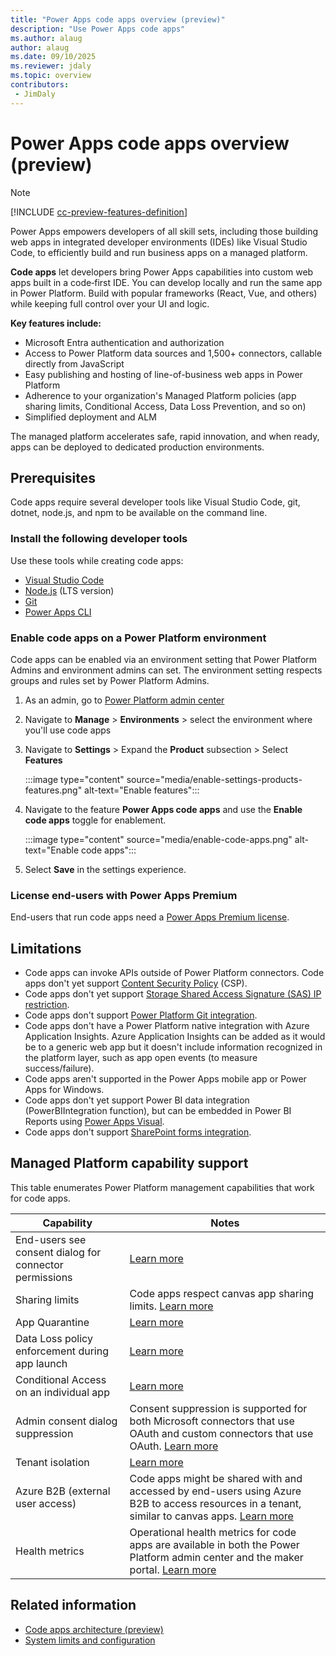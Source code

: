 ```yaml
---
title: "Power Apps code apps overview (preview)"
description: "Use Power Apps code apps"
ms.author: alaug
author: alaug
ms.date: 09/10/2025
ms.reviewer: jdaly
ms.topic: overview
contributors:
 - JimDaly
---
```

# Power Apps code apps overview (preview)

> [!NOTE]
> [!INCLUDE [cc-preview-features-definition](../../includes/cc-preview-features-definition.md)]

Power Apps empowers developers of all skill sets, including those building web apps in integrated developer environments (IDEs) like Visual Studio Code, to efficiently build and run business apps on a managed platform.

**Code apps** let developers bring Power Apps capabilities into custom web apps built in a code‑first IDE. You can develop locally and run the same app in Power Platform. Build with popular frameworks (React, Vue, and others) while keeping full control over your UI and logic.

**Key features include:**

- Microsoft Entra authentication and authorization
- Access to Power Platform data sources and 1,500+ connectors, callable directly from JavaScript
- Easy publishing and hosting of line-of-business web apps in Power Platform
- Adherence to your organization's Managed Platform policies (app sharing limits, Conditional Access, Data Loss Prevention, and so on)
- Simplified deployment and ALM

The managed platform accelerates safe, rapid innovation, and when ready, apps can be deployed to dedicated production environments.

## Prerequisites

Code apps require several developer tools like Visual Studio Code, git, dotnet, node.js, and npm to be available on the command line.  

### Install the following developer tools

Use these tools while creating code apps:

- [Visual Studio Code](https://code.visualstudio.com/)
- [Node.js](https://nodejs.org/) (LTS version)
- [Git](https://git-scm.com/)
- [Power Apps CLI](/power-platform/developer/cli/introduction)

### Enable code apps on a Power Platform environment

Code apps can be enabled via an environment setting that Power Platform Admins and environment admins can set. The environment setting respects groups and rules set by Power Platform Admins.

1. As an admin, go to [Power Platform admin center](https://admin.powerplatform.microsoft.com)
1. Navigate to **Manage** > **Environments** > select the environment where you'll use code apps
1. Navigate to **Settings** >  Expand the **Product** subsection > Select **Features**

   :::image type="content" source="media/enable-settings-products-features.png" alt-text="Enable features":::

1. Navigate to the feature **Power Apps code apps** and use the **Enable code apps** toggle for enablement.

   :::image type="content" source="media/enable-code-apps.png" alt-text="Enable code apps":::

1. Select **Save** in the settings experience.

### License end-users with Power Apps Premium

End-users that run code apps need a [Power Apps Premium license](https://www.microsoft.com/power-platform/products/power-apps/pricing).

## Limitations

- Code apps can invoke APIs outside of Power Platform connectors. Code apps don't yet support [Content Security Policy](/power-platform/admin/content-security-policy) (CSP).
- Code apps don't yet support [Storage Shared Access Signature (SAS) IP restriction](/power-platform/admin/security/data-storage#advanced-security-features ).
- Code apps don't support [Power Platform Git integration](/power-platform/alm/git-integration/overview).
- Code apps don't have a Power Platform native integration with Azure Application Insights. Azure Application Insights can be added as it would be to a generic web app but it doesn't include information recognized in the platform layer, such as app open events (to measure success/failure).
- Code apps aren't supported in the Power Apps mobile app or Power Apps for Windows.
- Code apps don't yet support Power BI data integration (PowerBIIntegration function), but can be embedded in Power BI Reports using [Power Apps Visual](/power-apps/maker/canvas-apps/powerapps-custom-visual).
- Code apps don't support [SharePoint forms integration](/power-apps/maker/canvas-apps/sharepoint-form-integration).

## Managed Platform capability support

This table enumerates Power Platform management capabilities that work for code apps.

|Capability|Notes|
|---|---|
| End-users see consent dialog for connector permissions | [Learn more](/power-apps/maker/canvas-apps/add-manage-connections#consent-dialog-fine-grained-permssions)|
| Sharing limits | Code apps respect canvas app sharing limits. [Learn more](/power-platform/admin/managed-environment-sharing-limits)  |
| App Quarantine | [Learn more](/power-platform/admin/admin-manage-apps?tabs=new#manage-app-quarantine-state) |
| Data Loss policy enforcement during app launch | [Learn more](/power-platform/admin/wp-data-loss-prevention) |
| Conditional Access on an individual app | [Learn more](/power-platform/admin/admin-manage-apps?tabs=new#managed-environments-conditional-access-on-individual-apps) |
| Admin consent dialog suppression | Consent suppression is supported for both Microsoft connectors that use OAuth and custom connectors that use OAuth. [Learn more](/power-apps/maker/canvas-apps/add-manage-connections#suppress-consent-dialog-for-apps-that-use-custom-connectors-using-microsoft-entra-id-oauth)  |
| Tenant isolation | [Learn more](/power-platform/admin/cross-tenant-restrictions) |
| Azure B2B (external user access) | Code apps might be shared with and accessed by end-users using Azure B2B to access resources in a tenant, similar to canvas apps. [Learn more](/power-apps/maker/canvas-apps/share-app-guests) |
| Health metrics | Operational health metrics for code apps are available in both the Power Platform admin center and the maker portal. [Learn more](/power-platform/admin/monitoring/monitor-power-apps) |

## Related information

- [Code apps architecture (preview)](architecture.md)  
- [System limits and configuration](system-limits-configuration.md)
